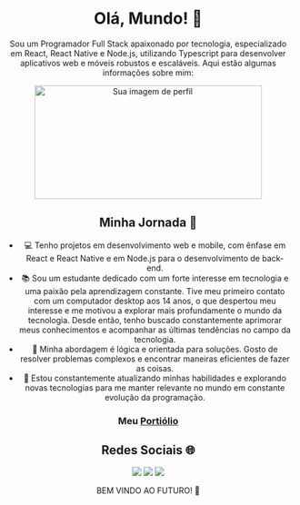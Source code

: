 <div align="center">
  <h1>Olá, Mundo! 👋</h1>
  <p>Sou um Programador Full Stack apaixonado por tecnologia, especializado em React, React Native e Node.js, utilizando Typescript para desenvolver aplicativos web e móveis robustos e escaláveis. Aqui estão algumas informações sobre mim:</p>
</div>

<div align="center">
  <img src="https://whalter.com.br/gitlen.png" alt="Sua imagem de perfil" width="400" height="200">
</div>



<div align="center">
  <h2>Minha Jornada 🚀</h2>
  <ul>
    <li>💻 Tenho projetos em desenvolvimento web e mobile, com ênfase em React e React Native e em Node.js para o desenvolvimento de back-end.</li>
    <li>📚 Sou um estudante dedicado com um forte interesse em tecnologia e uma paixão pela aprendizagem constante. Tive meu primeiro contato com um computador desktop aos 14 anos, o que despertou meu interesse e me motivou a explorar mais profundamente o mundo da tecnologia. Desde então, tenho buscado constantemente aprimorar meus conhecimentos e acompanhar as últimas tendências no campo da tecnologia.</li>
    <li>🧠 Minha abordagem é lógica e orientada para soluções. Gosto de resolver problemas complexos e encontrar maneiras eficientes de fazer as coisas.</li>
    <li>🌱 Estou constantemente atualizando minhas habilidades e explorando novas tecnologias para me manter relevante no mundo em constante evolução da programação.</li>
  </ul>
</div>

<div align="center">
 <h3>Meu <a href="https://www.whalter.com.br/">Portiólio</a></h3>
  <h2>Redes Sociais 🌐</h2>
 
 <div> 
  
  <a href="https://www.instagram.com/whalterdart/" target="_blank"><img src="https://img.shields.io/badge/-Instagram-%23E4405F?style=for-the-badge&logo=instagram&logoColor=white" target="_blank"></a>
  <a href = "mailto:whalterdf14@gmail.com"><img src="https://img.shields.io/badge/-Gmail-%23333?style=for-the-badge&logo=gmail&logoColor=white" target="_blank"></a>
  <a href="https://www.linkedin.com/in/whalter-duarte-a00b14174/" target="_blank"><img src="https://img.shields.io/badge/-LinkedIn-%230077B5?style=for-the-badge&logo=linkedin&logoColor=white" target="_blank"></a> 
  
</div>
</div>

<div align="center">
  <p>BEM VINDO AO FUTURO! 🚀</p>
</div>
